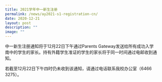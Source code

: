 ```yaml
---
title: 2021学年中一新生注册
permalink: /news/ay2021-s1-registration-cn/
date: 2020-12-21
layout: post
description: ""
image: ""
---
```

中一新生注册通知将于12月22日下午通过Parents Gateway发送给所有成功入学南中的学生的家长。持有外籍学生准证的学生的家长将于同一时间通过电邮收到通知。

若截至12月22日下午四时仍未收到该通知，请通过电话联系我校办公室（6466 3275）。
